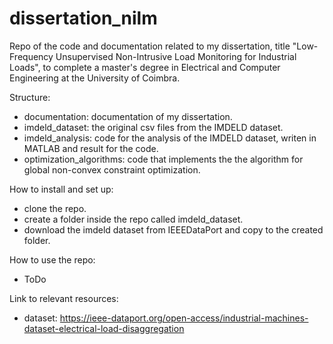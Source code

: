 # dissertation_nilm
Repo of the code and documentation related to my dissertation, title "Low-Frequency Unsupervised Non-Intrusive Load Monitoring for Industrial Loads", to complete a master's degree in Electrical and Computer Engineering at the University of Coimbra.


 Structure:
- documentation: documentation of my dissertation.
- imdeld_dataset: the original csv files from the IMDELD dataset.
- imdeld_analysis: code for the analysis of the IMDELD dataset, writen in MATLAB and result for the code.
- optimization_algorithms: code that implements the the algorithm for global non-convex constraint optimization.

How to install and set up:
- clone the repo.
- create a folder inside the repo called imdeld_dataset.
- download the imdeld dataset from IEEEDataPort and copy to the created folder.

How to use the repo:
- ToDo

Link to relevant resources:
- dataset: https://ieee-dataport.org/open-access/industrial-machines-dataset-electrical-load-disaggregation

